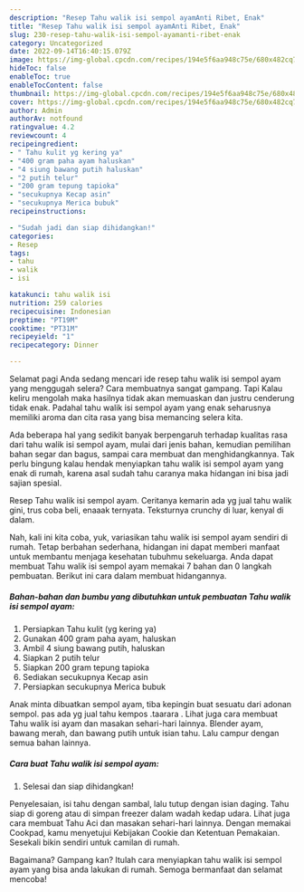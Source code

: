 ```yaml
---
description: "Resep Tahu walik isi sempol ayamAnti Ribet, Enak"
title: "Resep Tahu walik isi sempol ayamAnti Ribet, Enak"
slug: 230-resep-tahu-walik-isi-sempol-ayamanti-ribet-enak
category: Uncategorized
date: 2022-09-14T16:40:15.079Z
image: https://img-global.cpcdn.com/recipes/194e5f6aa948c75e/680x482cq70/tahu-walik-isi-sempol-ayam-foto-resep-utama.jpg
hideToc: false
enableToc: true
enableTocContent: false
thumbnail: https://img-global.cpcdn.com/recipes/194e5f6aa948c75e/680x482cq70/tahu-walik-isi-sempol-ayam-foto-resep-utama.jpg
cover: https://img-global.cpcdn.com/recipes/194e5f6aa948c75e/680x482cq70/tahu-walik-isi-sempol-ayam-foto-resep-utama.jpg
author: Admin
authorAv: notfound
ratingvalue: 4.2
reviewcount: 4
recipeingredient:
- " Tahu kulit yg kering ya"
- "400 gram paha ayam haluskan"
- "4 siung bawang putih haluskan"
- "2 putih telur"
- "200 gram tepung tapioka"
- "secukupnya Kecap asin"
- "secukupnya Merica bubuk"
recipeinstructions:

- "Sudah jadi dan siap dihidangkan!"
categories:
- Resep
tags:
- tahu
- walik
- isi

katakunci: tahu walik isi 
nutrition: 259 calories
recipecuisine: Indonesian
preptime: "PT19M"
cooktime: "PT31M"
recipeyield: "1"
recipecategory: Dinner

---
```



Selamat pagi Anda sedang mencari ide resep tahu walik isi sempol ayam yang menggugah selera? Cara membuatnya sangat gampang. Tapi Kalau keliru mengolah maka hasilnya tidak akan memuaskan dan justru cenderung tidak enak. Padahal tahu walik isi sempol ayam yang enak seharusnya memiliki aroma dan cita rasa yang bisa memancing selera kita.


Ada beberapa hal yang sedikit banyak berpengaruh terhadap kualitas rasa dari tahu walik isi sempol ayam, mulai dari jenis bahan, kemudian pemilihan bahan segar dan bagus, sampai cara membuat dan menghidangkannya. Tak perlu bingung kalau hendak menyiapkan tahu walik isi sempol ayam yang enak di rumah, karena asal sudah tahu caranya maka hidangan ini bisa jadi sajian spesial.

Resep Tahu walik isi sempol ayam. Ceritanya kemarin ada yg jual tahu walik gini, trus coba beli, enaaak ternyata. Teksturnya crunchy di luar, kenyal di dalam.


Nah, kali ini kita coba, yuk, variasikan tahu walik isi sempol ayam sendiri di rumah. Tetap berbahan sederhana, hidangan ini dapat memberi manfaat untuk membantu menjaga kesehatan tubuhmu sekeluarga. Anda dapat membuat Tahu walik isi sempol ayam memakai 7 bahan dan 0 langkah pembuatan. Berikut ini cara dalam membuat hidangannya.

<!--inarticleads1-->

##### Bahan-bahan dan bumbu yang dibutuhkan untuk pembuatan Tahu walik isi sempol ayam:

1. Persiapkan  Tahu kulit (yg kering ya)
1. Gunakan 400 gram paha ayam, haluskan
1. Ambil 4 siung bawang putih, haluskan
1. Siapkan 2 putih telur
1. Siapkan 200 gram tepung tapioka
1. Sediakan secukupnya Kecap asin
1. Persiapkan secukupnya Merica bubuk


Anak minta dibuatkan sempol ayam, tiba kepingin buat sesuatu dari adonan sempol. pas ada yg jual tahu kempos .taarara . Lihat juga cara membuat Tahu walik isi ayam dan masakan sehari-hari lainnya. Blender ayam, bawang merah, dan bawang putih untuk isian tahu. Lalu campur dengan semua bahan lainnya. 

<!--inarticleads2-->

##### Cara buat Tahu walik isi sempol ayam:


1. Selesai dan siap dihidangkan!

Penyelesaian, isi tahu dengan sambal, lalu tutup dengan isian daging. Tahu siap di goreng atau di simpan freezer dalam wadah kedap udara. Lihat juga cara membuat Tahu Aci dan masakan sehari-hari lainnya. Dengan memakai Cookpad, kamu menyetujui Kebijakan Cookie dan Ketentuan Pemakaian. Sesekali bikin sendiri untuk camilan di rumah. 

Bagaimana? Gampang kan? Itulah cara menyiapkan tahu walik isi sempol ayam yang bisa anda lakukan di rumah. Semoga bermanfaat dan selamat mencoba!
